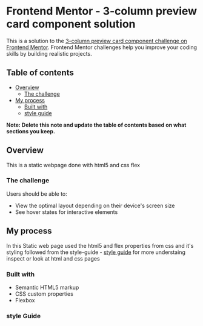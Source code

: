 # Frontend Mentor - 3-column preview card component solution

This is a solution to the [3-column preview card component challenge on Frontend Mentor](https://www.frontendmentor.io/challenges/3column-preview-card-component-pH92eAR2-). Frontend Mentor challenges help you improve your coding skills by building realistic projects. 

## Table of contents

- [Overview](#overview)
  - [The challenge](#the-challenge)
- [My process](#my-process)
  - [Built with](#built-with)
  - [style guide](#style-guide)

**Note: Delete this note and update the table of contents based on what sections you keep.**

## Overview
This is a static webpage done with html5 and css flex

### The challenge

Users should be able to:

- View the optimal layout depending on their device's screen size
- See hover states for interactive elements

## My process
In this Static web page
used the html5 and flex properties from css and it's styling followed from the style-guide - [style guide](#style-guide) for more understaing inspect or look at html and css pages

### Built with

- Semantic HTML5 markup
- CSS custom properties
- Flexbox

### style Guide

